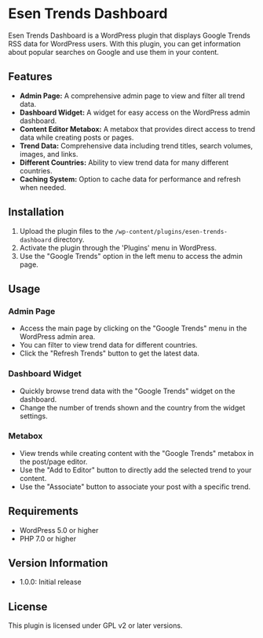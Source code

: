 # Esen Trends Dashboard

Esen Trends Dashboard is a WordPress plugin that displays Google Trends RSS data for WordPress users. With this plugin, you can get information about popular searches on Google and use them in your content.

## Features

- **Admin Page:** A comprehensive admin page to view and filter all trend data.
- **Dashboard Widget:** A widget for easy access on the WordPress admin dashboard.
- **Content Editor Metabox:** A metabox that provides direct access to trend data while creating posts or pages.
- **Trend Data:** Comprehensive data including trend titles, search volumes, images, and links.
- **Different Countries:** Ability to view trend data for many different countries.
- **Caching System:** Option to cache data for performance and refresh when needed.

## Installation

1. Upload the plugin files to the `/wp-content/plugins/esen-trends-dashboard` directory.
2. Activate the plugin through the 'Plugins' menu in WordPress.
3. Use the "Google Trends" option in the left menu to access the admin page.

## Usage

### Admin Page

- Access the main page by clicking on the "Google Trends" menu in the WordPress admin area.
- You can filter to view trend data for different countries.
- Click the "Refresh Trends" button to get the latest data.

### Dashboard Widget

- Quickly browse trend data with the "Google Trends" widget on the dashboard.
- Change the number of trends shown and the country from the widget settings.

### Metabox

- View trends while creating content with the "Google Trends" metabox in the post/page editor.
- Use the "Add to Editor" button to directly add the selected trend to your content.
- Use the "Associate" button to associate your post with a specific trend.

## Requirements

- WordPress 5.0 or higher
- PHP 7.0 or higher

## Version Information

- 1.0.0: Initial release

## License

This plugin is licensed under GPL v2 or later versions. 